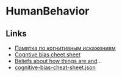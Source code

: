 # HumanBehavior

## Links

- [Памятка по когнитивным искажениям](https://medium.com/russian/cognitive-bias-cheat-sheet-5bb0664b67b5)
- [Cogntive bias cheet sheet](https://betterhumans.coach.me/cognitive-bias-cheat-sheet-55a472476b18)
- [Beliefs about how things are and](https://github.com/busterbenson/public/blob/master/book-of-beliefs.md#beliefs-about-how-things-are-and-how-they-should-be)…
- [cognitive-bias-cheat-sheet.json](https://github.com/busterbenson/public/blob/master/cognitive-bias-cheat-sheet.json#L2)
